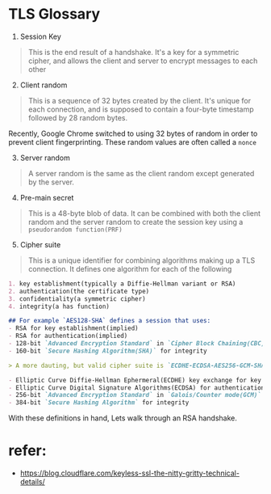 # TLS Glossary
1. Session Key
> This is the end result of a handshake. It's a key for a symmetric cipher, and allows the client and server to encrypt messages to each other

2. Client random
> This is a sequence of 32 bytes created by the client.
It's unique for each connection, and is supposed to contain a four-byte timestamp followed by 28 random bytes.

Recently, Google Chrome switched to using 32 bytes of random in order to prevent client fingerprinting. These random values are often called a `nonce`

3. Server random
> A server random is the same as the client random except generated by the server.

4. Pre-main secret
> This is a 48-byte blob of data. It can be combined with both the client random and the server random to create the session key using a `pseudorandom function(PRF)`

5. Cipher suite
> This is a unique identifier for combining algorithms making up a TLS connection. It defines one algorithm for each of the following
```md
1. key establishment(typically a Diffie-Hellman variant or RSA)
2. authentication(the certificate type)
3. confidentiality(a symmetric cipher)
4. integrity(a has function)

## For example `AES128-SHA` defines a session that uses:
- RSA for key establishment(implied)
- RSA for authentication(implied)
- 128-bit `Advanced Encryption Standard` in `Cipher Block Chaining(CBC) mode` for confidentiality
- 160-bit `Secure Hashing Algorithm(SHA)` for integrity

> A more dauting, but valid cipher suite is `ECDHE-ECDSA-AES256-GCM-SHA384` which defines a session that uses:

- Elliptic Curve Diffie-Hellman Ephermeral(ECDHE) key exchange for key establishment
- Elliptic Curve Digital Signature Algorithms(ECDSA) for authentication
- 256-bit `Advanced Encryption Standard` in `Galois/Counter mode(GCM)` for confidentiality
- 384-bit `Secure Hashing Algorithm` for integrity

```
With these definitions in hand, Lets walk through an RSA handshake.


# refer:
- https://blog.cloudflare.com/keyless-ssl-the-nitty-gritty-technical-details/
